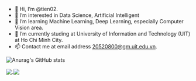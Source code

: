 - 👋 Hi, I’m @tien02.
- 👀 I’m interested in Data Science, Artificial Intelligent
- 🌱 I’m learning Machine Learning, Deep Learning, especially Computer Vision area.
- 💞️ I’m currently studing at University of Information and Technology (UIT) at Ho Chi Minh City.
- 📫 Contact me at email address 20520800@gm.uit.edu.vn.

![Anurag's GitHub stats](https://github-readme-stats.vercel.app/api?username=tien02&theme=gruvbox&show_icons=true)

<a href="https://github.com/anuraghazra/github-readme-stats">
  <img align="center" src="[https://github-readme-stats.vercel.app/api/pin/?username=anuraghazra&repo=github-readme-stats](https://github-readme-stats.vercel.app/api?username=tien02&theme=gruvbox&show_icons=true)" />
</a>
<a href="https://github.com/anuraghazra/github-readme-stats">
  <img align="center" src="https://github-readme-stats.vercel.app/api/top-langs/?username=tien02&hide=jupyternotebook" />
</a>

<!---
tien02/tien02 is a ✨ special ✨ repository because its `README.md` (this file) appears on your GitHub profile.
You can click the Preview link to take a look at your changes.
--->
